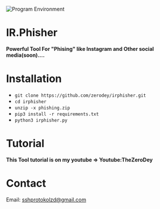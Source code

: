 ![Program Environment](https://s17.picofile.com/file/8426013734/Your_paragraph_text_5_.png)

# IR.Phisher
**Powerful Tool For "Phising" like Instagram and Other social media(soon)....**



# Installation

* `git clone https://github.com/zerodey/irphisher.git`
* `cd irphisher`
* `unzip -x phishing.zip`
* `pip3 install -r requirements.txt`
* `python3 irphisher.py`

# Tutorial
**This Tool tutorial is on my youtube => Youtube:TheZeroDey**

# Contact
Email: sshprotokolzd@gmail.com

